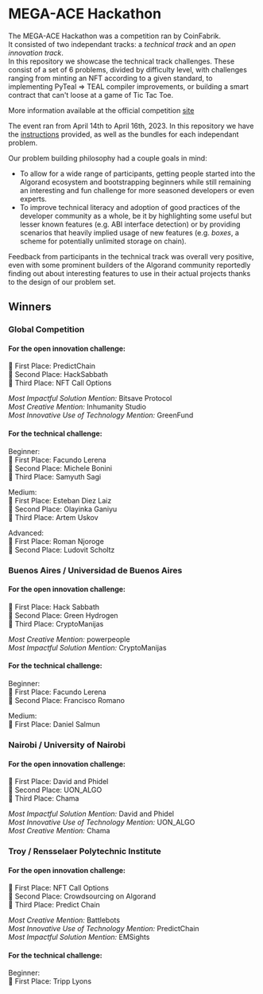 # MEGA-ACE Hackathon

The MEGA-ACE Hackathon was a competition ran by CoinFabrik.\
It consisted of two independant tracks: a *technical track* and an *open innovation track*.\
In this repository we showcase the technical track challenges. These consist of a set of 6 problems, divided by difficulty level, with challenges ranging from minting an NFT according to a given standard, to implementing PyTeal => TEAL compiler improvements, or building a smart contract that can't loose at a game of Tic Tac Toe.

More information available at the official competition [site](https://mega-ace.org/hackathon/)

The event ran from April 14th to April 16th, 2023. In this repository we have the [instructions](Instructions.md) provided, as well as the bundles for each independant problem.

Our problem building philosophy had a couple goals in mind:
- To allow for a wide range of participants, getting people started into the Algorand ecosystem and bootstrapping beginners while still remaining an interesting and fun challenge for more seasoned developers or even experts.
- To improve technical literacy and adoption of good practices of the developer community as a whole, be it by highlighting some useful but lesser known features (e.g. ABI interface detection) or by providing scenarios that heavily implied usage of new features (e.g. _boxes_, a scheme for potentially unlimited storage on chain).

Feedback from participants in the technical track was overall very positive, even with some prominent builders of the Algorand community reportedly finding out about interesting features to use in their actual projects thanks to the design of our problem set.

## Winners

### Global Competition
#### For the open innovation challenge:
🥇 First Place: PredictChain\
🥈 Second Place: HackSabbath\
🥉 Third Place: NFT Call Options

_Most Impactful Solution Mention:_ Bitsave Protocol\
_Most Creative Mention:_ Inhumanity Studio\
_Most Innovative Use of Technology Mention:_ GreenFund

#### For the technical challenge:
Beginner:\
🥇 First Place: Facundo Lerena\
🥈 Second Place: Michele Bonini\
🥉 Third Place: Samyuth Sagi

Medium:\
🥇 First Place: Esteban Diez Laiz\
🥈 Second Place: Olayinka Ganiyu\
🥉 Third Place: Artem Uskov

Advanced:\
🥇 First Place: Roman Njoroge\
🥈 Second Place: Ludovit Scholtz

### Buenos Aires / Universidad de Buenos Aires
#### For the open innovation challenge:
🥇 First Place: Hack Sabbath\
🥈 Second Place: Green Hydrogen\
🥉 Third Place: CryptoManijas

_Most Creative Mention:_ powerpeople\
_Most Impactful Solution Mention:_ CryptoManijas

#### For the technical challenge:
Beginner:\
🥇 First Place: Facundo Lerena\
🥈 Second Place: Francisco Romano

Medium:\
🥇 First Place: Daniel Salmun


### Nairobi / University of Nairobi
#### For the open innovation challenge:
🥇 First Place: David and Phidel\
🥈 Second Place: UON_ALGO\
🥉 Third Place: Chama

_Most Impactful Solution Mention:_ David and Phidel\
_Most Innovative Use of Technology Mention:_ UON_ALGO\
_Most Creative Mention:_ Chama

### Troy / Rensselaer Polytechnic Institute
#### For the open innovation challenge:
🥇 First Place: NFT Call Options\
🥈 Second Place: Crowdsourcing on Algorand\
🥉 Third Place: Predict Chain

_Most Creative Mention:_ Battlebots\
_Most Innovative Use of Technology Mention:_ PredictChain\
_Most Impactful Solution Mention:_ EMSights


#### For the technical challenge:
Beginner:\
🥇 First Place: Tripp Lyons
